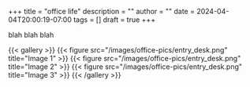 +++
title = "office life"
description = ""
author = ""
date = 2024-04-04T20:00:19-07:00
tags = []
draft = true
+++

blah blah blah

{{< gallery >}}
  {{< figure src="/images/office-pics/entry_desk.png" title="Image 1" >}} 
  {{< figure src="/images/office-pics/entry_desk.png" title="Image 2" >}}
  {{< figure src="/images/office-pics/entry_desk.png" title="Image 3" >}}
{{< /gallery >}}